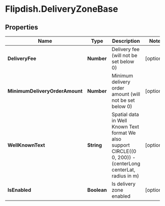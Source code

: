 # Flipdish.DeliveryZoneBase

## Properties

Name | Type | Description | Notes
------------ | ------------- | ------------- | -------------
**DeliveryFee** | **Number** | Delivery fee (will not be set below 0) | [optional] 
**MinimumDeliveryOrderAmount** | **Number** | Minimum delivery order amount (will not be set below 0) | [optional] 
**WellKnownText** | **String** | Spatial data in Well Known Text format  We also support CIRCLE((0 0, 200)) - (centerLong centerLat, radius in m) | [optional] 
**IsEnabled** | **Boolean** | Is delivery zone enabled | [optional] 


